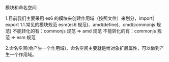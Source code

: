 模块和命名空间

1.目前我们主要采用 es6 的模块来创建作用域（按照文件）来划分，import| export
1.1.常见的模块规范 esm(es6 规范)、amd(define)、cmd(commonjs 规范)
不能转化的有：commonjs 规范 => amd 规范
不能转化的有：commonjs 规范 => esm 规范

2.命名空间(会产生一个作用域)，命名空间主要就是给对象扩展属性，可以做到产生一个作用域。

<!--
    namespace Zoo{
        export let dog:string = '狗'
    }
    console.log(Zoo.dog)
    namespace ROLE{
        export let user = 1;
        export let manager = 1;
    }
    ROLE.admin === 1
-->
